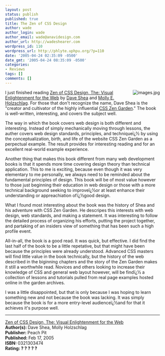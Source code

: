 ```yaml
---
layout: post
status: publish
published: true
title: The Zen of CSS Design
author: wade
author_login: wade
author_email: wade@anavidesign.com
author_url: http://wadeshearer.com
wordpress_id: 110
wordpress_url: http://phlyte.uphpu.org/?p=110
date: '2005-04-24 02:35:09 -0500'
date_gmt: '2005-04-24 08:35:09 -0500'
categories:
- Reviews
tags: []
comments: []
---
```

<p><img style="margin: 0 0 15px 15px" id="image292" src="http://uphpu.org/wp-content/uploads/2006/09/images.jpg" alt="images.jpg" align="right" />I just finished reading <a href="http://www.peachpit.com/title/0321303474">Zen of CSS Design, The: Visual Enlightenment for the Web</a> by <a href="http://www.mezzoblue.com/about/dave/">Dave Shea</a> and <a href="http://molly.com/about.php">Molly E. Holzschlag</a>. For those that don't recognize the name,  Dave Shea is the "creator and cultivator of the highly influential <a href="http://csszengarden.com">CSS Zen Garden</a>." The book is well-written, interesting, and covers the subject well.</p>
<p>The way in which the book covers web design is both different and interesting. Instead of simply mechanically moving through lessons, the auther covers web design standards, principles, and techniqueï¿½ by using the conceptualization, birth, and life of the website CSS Zen Garden as a perpectual example. The result provides for interesting reading and for an excellent real-world example experience.</p>
<p>Another thing that makes this book different from many web development books is that it spends more time covering design theory than technical application. This to me is exciting, because even though it was very elementary to me personally, we always need to be reminded about the fundamental principles of design. This book will be of most value however to those just beginning their education in web design or those with a more technical background seeking to improveï¿½or at least enhance their understanding or appreachiation ofï¿½good design.</p>
<p>What I found most interesting about the book was the history of Shea and his adventure with CSS Zen Garden. He descripes this interests with web design, web standards, and making a statement. It was interesting to follow the detailed process of organizing his efforts, putting the project together, and partaking of an insiders view of something that has been such a high profile event.</p>
<p>All-in-all, the book is a good read. It was quick, but effective. I did find the last half of the book to be a little repetative, but that might have been because the principles were already understood. Advanced CSS masters will find little value in the book technically, but the history of the web described in the biginning chapters and the story of the Zen Garden makes it still a worthwhile read. Novices and others looking to increase their knowledge of CSS and general web layout however, will be findï¿½ a collection of lessons and tutorials pulled from real page examples hosted online in the garden archives.</p>
<p>I was a little disappointed, but that is only because I was hoping to learn something new and not because the book was lacking. It was simply because the book is for a more entry-level audienceï¿½and for that it achieves it's purpose well.</p>
<p>
<hr /><a href="http://www.peachpit.com/title/0321303474">Zen of CSS Design, The: Visual Enlightenment for the Web</a><br /><b>Author(s): </b>Dave Shea, Molly Holzschlag<br /><b>Publisher: </b>Peach Pit<br /><b>Published: </b>Feb 17, 2005<br /><b>ISBN: </b> 0321303474<br /><b>Rating: ? ? ? ?  ?</b></p>

